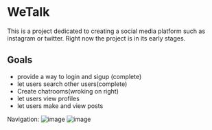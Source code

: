 # WeTalk
This is a project dedicated to creating a social media platform such as instagram or twitter. Right now the project is in its early stages.

## Goals
- provide a way to login and sigup (complete)
- let users search other users(complete)
- Create chatrooms(wroking on right)
- let users view profiles
- let users make and view posts

Navigation: 
![image](https://github.com/Zarif-SBU/WeTalk/assets/123431894/7186c3d4-85fc-415c-8984-3d2dc7e84b9a)
![image](https://github.com/Zarif-SBU/WeTalk/assets/123431894/2e2abffa-3455-431e-934a-51a5c16769f0)
